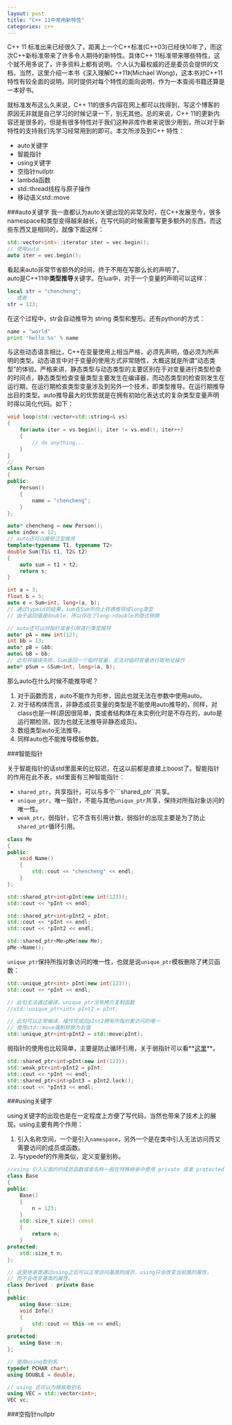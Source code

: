 ```yaml
---
layout: post
title: "C++ 11中常用新特性"
categories: c++
---
```


C++ 11 标准出来已经很久了，距离上一个C++标准(C++03)已经快10年了，而这次C++新标准带来了许多令人期待的新特性。具体C++ 11标准带来哪些特性，这个就不用多说了，许多资料上都有说明。个人认为最权威的还是委员会提供的文档，当然，这里介绍一本书《深入理解C++11》(Michael Wong)，这本书对C++11特性有较全面的说明，同时提供对每个特性的面向说明，作为一本查阅书籍还算是一本好书。  

就标准发布这么久来说，C++ 11的很多内容在网上都可以找得到，写这个博客的原因无非就是自己学习的时候记录一下，别无其他。总的来说，C++ 11的更新内容还是很多的，但是有很多特性对于我们这种非库作者来说很少用到，所以对于新特性的支持我们先学习经常用到的即可。本文所涉及到C++ 特性：  
* auto关键字  
* 智能指针  
* using关键字  
* 空指针nullptr  
* lambda函数 
* std::thread线程与原子操作   
* 移动语义std::move  

###auto关键字
我一直都认为auto关键出现的非常及时，在C++发展至今，很多namespace和类型变得越来越长，在写代码的时候需要写更多额外的东西，而这些东西又是相同的，就像下面这样：  

``` c++
std::vector<int>::iterator iter = vec.begin();
// 使用auto
auto iter = vec.begin();
```

看起来auto非常节省额外的时间，终于不用在写那么长的声明了。  
auto是C++11中**类型推导**关键字。在lua中，对于一个变量的声明可以这样：  

``` lua
local str = "chencheng";
-- 或者
str = 123;
```

在这个过程中，str会自动推导为 string 类型和整形。还有python的方式：  

``` python
name = "world"
print 'hello %s' % name
```

与这些动态语言相比，C++在变量使用上相当严格，必须先声明，值必须为所声明的类型。动态语言中对于变量的使用方式非常随性，大概这就是所谓“动态类型”的体验。严格来讲，静态类型与动态类型的主要区别在于对变量进行类型检查的时间点，静态类型检查变量类型主要发生在编译器，而动态类型的检查则发生在运行期，在运行期检查类型变量涉及到另外一个技术，即类型推导。在运行期推导出目的类型。auto推导最大的优势就是在拥有初始化表达式的复杂类型变量声明时得以简化代码。如下：  

``` c++
void loop(std::vector<std::string>& vs)
{
    for(auto iter = vs.begin(); iter != vs.end(); iter++)
    {
        // do anything...
    }
}
// 
class Person
{
public:
    Person()
    {
        name = "chencheng";
    }
};

auto* chencheng = new Person();
auto index = 12;
// auto还可以接受泛型推导
template<typename T1, typename T2>
double Sum(T1& t1, T2& t2)
{
    auto sum = t1 + t2;
    return s;
}

int a = 3;
float b = 5;
auto e = Sum<int, long>(a, b);
// 通过typeid的结果，sum在Sum中向上转换推导成long类型
// 由于返回值是double，所以存在了long->double的隐式转换

// auto还可以对指针或者引用进行类型推导
auto* pA = new int(12);
int bb = 13;
auto* pB = &bb;
auto& bB = bb;
// 此句将编译失败，Sum返回一个临时变量，无法对临时变量进行取地址操作
auto* pSum = &Sum<int, long>(a, b); 
```

那么auto在什么时候不能推导呢？  
1. 对于函数而言，auto不能作为形参，因此也就无法在参数中使用auto。  
2. 对于结构体而言，非静态成员变量的类型是不能使用auto推导的，同样，对class也是一样(原因很简单，类或者结构体在未实例化时是不存在的，auto是运行期检测，因为也就无法推导非静态成员)。  
3. 数组类型auto无法推导。  
4. 同样auto也不能推导模板参数。  

###智能指针

关于智能指针的话std里面来的比较迟，在这以前都是直接上boost了。智能指针的作用在此不表，std里面有三种智能指针：  
* ```shared_ptr```，共享指针，可以与多个```shared_ptr``共享。  
* ```unique_ptr```，唯一指针，不能与其他```unique_ptr```共享，保持对所指对象访问的唯一性。   
* ```weak_ptr```，弱指针，它不含有引用计数，弱指针的出现主要是为了防止```shared_ptr```循环引用。

``` c++
class Me
{
public:
	void Name()
	{
		std::cout << "chencheng" << endl;
	}
};

std::shared_ptr<int>pInt(new int(123));
std::cout << *pInt << endl;

std::shared_ptr<int>pInt2 = pInt;
std::cout << *pInt << endl;
std::cout << *pInt2 << endl;

std::shared_ptr<Me>pMe(new Me);
pMe->Name();
```

```unique_ptr```保持所指对象访问的唯一性，也就是说```unique_ptr```模板删除了拷贝函数：

``` c++
std::unique_ptr<int> pInt(new int(123));
std::cout << *pInt << endl;

// 此句无法通过编译，unique_ptr没有拷贝复制函数
//std::unique_ptr<int> pInt2 = pInt;

// 此句可以正常编译，操作完成后pInt2拥有所指对象访问的唯一
// 使用std::move强制转换为右值
std::unique_ptr<int>pInt2 = std::move(pInt);
```

弱指针的使用也比较简单，主要是防止循环引用，关于弱指针可以看**[这里](http://shaoyuan1943.github.io/2013/12/chromium-thread-weak_ptr/)**。

``` c++
std::shared_ptr<int>pInt(new int(123));
std::weak_ptr<int>pInt2 = pInt;
std::cout << *pInt << endl;
std::shared_ptr<int>pInt3 = pInt2.lock();
std::cout << *pInt3 << endl;
```

###using关键字

using关键字的出现也是在一定程度上方便了写代码，当然也带来了技术上的展现。using主要有两个作用：  

1. 引入名称空间，一个是引入```namespace```，另外一个是在类中引入无法访问而又需要访问的成员或函数。  
2. 与typedef的作用类似，定义变量别称。  

``` c++
//using 引入父类的的成员函数或者名称一般在特殊继承中使用 private 或者 protected 继承中。
class Base 
{
public:
	Base()
	{
		n = 123;
	}
	std::size_t size() const 
	{ 
		return n; 
	}
protected:
	std::size_t n;
};

// 这里继承类通过using之后可以正常访问基类的成员，using只会改变当前类的属性，
// 而不会改变基类的属性。
class Derived : private Base 
{
public:
	using Base::size;
	void Info()
	{
		std::cout << this->n << endl;
	}
protected:
	using Base::n;
};

// 使用using取别名
typedef PCHAR char*;
using DOUBLE = double;

// using 还可以为模板取别名
using VEC = std::vector<int>;
VEC vc;
```

###空指针nullptr